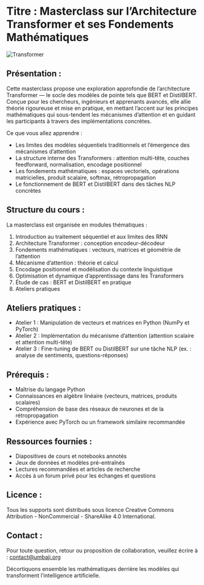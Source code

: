 # Titre : Masterclass sur l’Architecture Transformer et ses Fondements Mathématiques
![Transformer](https://miro.medium.com/v2/resize:fit:1400/1*uk-iU8FJuH1S_wXeiFZWOw.png)
## Présentation :
Cette masterclass propose une exploration approfondie de l’architecture Transformer — le socle des modèles de pointe tels que BERT et DistilBERT. Conçue pour les chercheurs, ingénieurs et apprenants avancés, elle allie théorie rigoureuse et mise en pratique, en mettant l’accent sur les principes mathématiques qui sous-tendent les mécanismes d’attention et en guidant les participants à travers des implémentations concrètes.

Ce que vous allez apprendre :
- Les limites des modèles séquentiels traditionnels et l’émergence des mécanismes d’attention
- La structure interne des Transformers : attention multi-tête, couches feedforward, normalisation, encodage positionnel
- Les fondements mathématiques : espaces vectoriels, opérations matricielles, produit scalaire, softmax, rétropropagation
- Le fonctionnement de BERT et DistilBERT dans des tâches NLP concrètes

## Structure du cours :
La masterclass est organisée en modules thématiques :

1. Introduction au traitement séquentiel et aux limites des RNN
2. Architecture Transformer : conception encodeur-décodeur
3. Fondements mathématiques : vecteurs, matrices et géométrie de l’attention
4. Mécanisme d’attention : théorie et calcul
5. Encodage positionnel et modélisation du contexte linguistique
6. Optimisation et dynamique d’apprentissage dans les Transformers
7. Étude de cas : BERT et DistilBERT en pratique
8. Ateliers pratiques

## Ateliers pratiques :
- Atelier 1 : Manipulation de vecteurs et matrices en Python (NumPy et PyTorch)
- Atelier 2 : Implémentation du mécanisme d’attention (attention scalaire et attention multi-tête)
- Atelier 3 : Fine-tuning de BERT ou DistilBERT sur une tâche NLP (ex. : analyse de sentiments, questions-réponses)

## Prérequis :
- Maîtrise du langage Python
- Connaissances en algèbre linéaire (vecteurs, matrices, produits scalaires)
- Compréhension de base des réseaux de neurones et de la rétropropagation
- Expérience avec PyTorch ou un framework similaire recommandée

## Ressources fournies :
- Diapositives de cours et notebooks annotés
- Jeux de données et modèles pré-entraînés
- Lectures recommandées et articles de recherche
- Accès à un forum privé pour les échanges et questions

## Licence :
Tous les supports sont distribués sous licence Creative Commons Attribution - NonCommercial - ShareAlike 4.0 International.

## Contact :
Pour toute question, retour ou proposition de collaboration, veuillez écrire à : contact@umbaji.org

Décortiquons ensemble les mathématiques derrière les modèles qui transforment l’intelligence artificielle.
